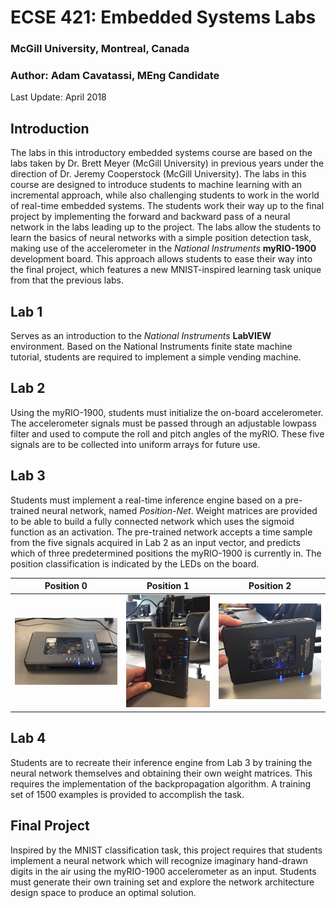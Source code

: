 # ECSE 421: Embedded Systems Labs
### McGill University, Montreal, Canada
### Author: Adam Cavatassi, MEng Candidate

Last Update: April 2018

## Introduction
The labs in this introductory embedded systems course are based on the labs taken by Dr. Brett Meyer (McGill University) in previous years under the direction of Dr. Jeremy Cooperstock (McGill University). The labs in this course are designed to introduce students to machine learning with an incremental approach, while also challenging students to work in the world of real-time embedded systems. The students work their way up to the final project by implementing the forward and backward pass of a neural network in the labs leading up to the project. The labs allow the students to learn the basics of neural networks with a simple position detection task, making use of the accelerometer in the *National Instruments* **myRIO-1900** development board. This approach allows students to ease their way into the final project, which features a new MNIST-inspired learning task unique from that the previous labs. 

## Lab 1
Serves as an introduction to the *National Instruments* **LabVIEW** environment. Based on the National Instruments finite state machine tutorial, students are required to implement a simple vending machine.

## Lab 2
Using the myRIO-1900, students must initialize the on-board accelerometer. The accelerometer signals must be passed through an adjustable lowpass filter and used to compute the roll and pitch angles of the myRIO. These five signals are to be collected into uniform arrays for future use. 

## Lab 3
Students must implement a real-time inference engine based on a pre-trained neural network, named *Position-Net*. Weight matrices are provided to be able to build a fully connected network which uses the sigmoid function as an activation. The pre-trained network accepts a time sample from the five signals acquired in Lab 2 as an input vector, and predicts which of three predetermined positions the myRIO-1900 is currently in. The position classification is indicated by the LEDs on the board.


Position 0           | Position 1          | Position 2
:-------------------:|:-------------------:|:------------------:
![alt text](https://github.com/adamcavatassi/McGill-ECSE-421-Embedded-Systems-Labs/blob/master/Lab%203/Specifications/figs/pos0.png "Position 0") | ![alt text](https://github.com/adamcavatassi/McGill-ECSE-421-Embedded-Systems-Labs/blob/master/Lab%203/Specifications/figs/pos1.png "Position 2") | ![alt text](https://github.com/adamcavatassi/McGill-ECSE-421-Embedded-Systems-Labs/blob/master/Lab%203/Specifications/figs/pos2.png "Position 2") 


## Lab 4
Students are to recreate their inference engine from Lab 3 by training the neural network themselves and obtaining their own weight matrices. This requires the implementation of the backpropagation algorithm. A training set of 1500 examples is provided to accomplish the task.

## Final Project
Inspired by the MNIST classification task, this project requires that students implement a neural network which will recognize imaginary hand-drawn digits in the air using the myRIO-1900 accelerometer as an input. Students must generate their own training set and explore the network architecture design space to produce an optimal solution.

